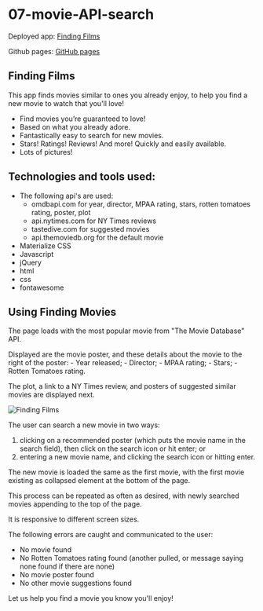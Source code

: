# 07-movie-API-search    
Deployed app: [Finding Films](https://mauraslavin.github.io/07-movie-API-search/)

Github pages: [GitHub pages](https://github.com/MauraSlavin/07-movie-API-search)

## Finding Films

This app finds movies similar to ones you already enjoy, to help you find a new movie to watch that you'll love!
- Find movies you’re guaranteed to love!
- Based on what you already adore.
- Fantastically easy to search for new movies.
- Stars! Ratings! Reviews! And more!  Quickly and easily available.
- Lots of pictures!

## Technologies and tools used:

- The following api's are used:
  - omdbapi.com for year, director, MPAA rating, stars, rotten tomatoes rating, poster, plot
  - api.nytimes.com for NY Times reviews
  - tastedive.com for suggested movies
  - api.themoviedb.org for the default movie
- Materialize CSS
- Javascript
- jQuery
- html
- css
- fontawesome


## Using Finding Movies
The page loads with the most popular movie from "The Movie Database" API.

Displayed are the movie poster, and these details about the movie to the right of the poster:
    - Year released;
    - Director;
    - MPAA rating;
    - Stars;
    - Rotten Tomatoes rating.

The plot, a link to a NY Times review, and posters of suggested similar movies are displayed next.

![Finding Films](/Assets/Images/screenshot.png)

The user can search a new movie in two ways:
1.  clicking on a recommended poster
        (which puts the movie name in the search field), then click on the search icon or hit enter; or
2.  entering a new movie name, and clicking the search icon or hitting enter.

The new movie is loaded the same as the first movie, with the first movie existing as collapsed element at the bottom of the page.

This process can be repeated as often as desired, with newly searched movies appending to the top of the page.

It is responsive to different screen sizes.

The following errors are caught and communicated to the user:
- No movie found
- No Rotten Tomatoes rating found (another pulled, or message saying none found if there are none)
- No movie poster found
- No other movie suggestions found


Let us help you find a movie you know you'll enjoy!
